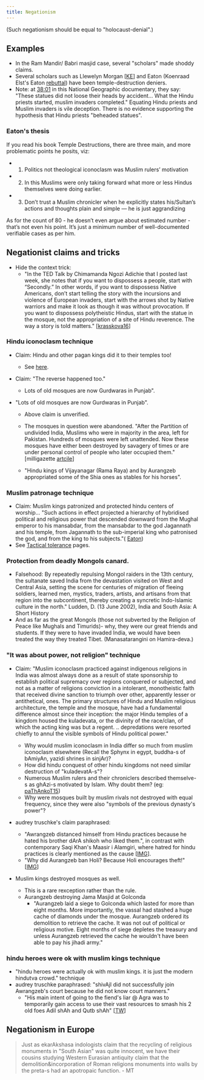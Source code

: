 ```yaml
---
title: Negationism
---
```


(Such negationism should be equal to "holocaust-denial".)  

## Examples
- In the Ram Mandir/ Babri masjid case, several "scholars" made shoddy claims.
- Several scholars such as Llewelyn Morgan \[[KE](http://koenraadelst.blogspot.com/2012/07/a-denier-on-temple-destruction.html)\] and Eaton (Koenraad Elst's Eaton [rebuttal](http://koenraadelst.bharatvani.org/articles/ayodhya/eaton.html)) have been temple-destruction deniers. 
- Note: at [38:01](http://www.youtube.com/watch?feature=player_detailpage&v=Zfxn9lNfiL8#t=38m01s) in this National Geographic documentary, they say: "These statues did not loose their heads by accident... What the Hindu priests started, muslim invaders completed." Equating Hindu priests and Muslim invaders is vile deception. There is no evidence supporting the hypothesis that Hindu priests "beheaded statues".


### Eaton's thesis
If you read his book Temple Destructions, there are three main, and more problematic points he posits, viz:

- 1. Politics not theological iconoclasm was Muslim rulers’ motivation
- 2. In this Muslims were only taking forward what more or less Hindus themselves were doing earlier.
- 3. Don’t trust a Muslim chronicler when he explicitly states his/Sultan’s actions and thoughts plain and simple — he is just aggrandizing

As for the count of 80 - he doesn’t even argue about estimated number - that’s not even his point. It’s just a minimum number of well-documented verifiable cases as per him.

## Negationist claims and tricks

- Hide the context trick:
    - "In the TED Talk by Chimamanda Ngozi Adichie that I posted last week, she notes that if you want to dispossess a people, start with “Secondly.” In other words, if you want to dispossess Native Americans, don’t start telling the story with the incursions and violence of European invaders, start with the arrows shot by Native warriors and make it look as though it was without provocation. If you want to dispossess polytheistic Hindus, start with the statue in the mosque, not the appropriation of a site of Hindu reverence. The way a story is told matters." \[[krasskova16](https://krasskova.wordpress.com/2016/03/13/the-battle-for-polytheisms-soul/)\]

### Hindu iconoclasm technique
- Claim: Hindu and other pagan kings did it to their temples too! 
    - See [here](../../../polity/external-affairs/tolerance/).
- Claim: "The reverse happened too."
    - Lots of old mosques are now Gurdwaras in Punjab".
- "Lots of old mosques are now Gurdwaras in Punjab".
    
    - Above claim is unverified.
    - The mosques in question were abandoned. "After the Partition of undivided India, Muslims who were in majority in the area, left for Pakistan. Hundreds of mosques were left unattended. Now these mosques have either been destroyed by savagery of times or are under personal control of people who later occupied them." \[milligazette [artcile](http://www.milligazette.com/Archives/15042002/1504200294.htm)\]
    
    - "Hindu kings of Vijayanagar (Rama Raya) and by Aurangzeb appropriated some of the Shia ones as stables for his horses".

### Muslim patronage technique
- Claim: Muslim kings patronized and protected hindu centers of worship... "Such actions in effect projected a hierarchy of hybridised political and religious power that descended downward from the Mughal emperor to his mansabdar, from the mansabdar to the god Jagannath and his temple, from Jagannath to the sub-imperial king who patronised the god, and from the king to his subjects."( [Eaton](http://www.frontline.in/static/html/fl1725/17250620.htm))
- See [Tactical tolerance](../../abe-disease/islam/tactical-tolerance/) pages.

### Protection from deadly Mongols canard.
- Falsehood: By repeatedly repulsing Mongol raiders in the 13th century, the sultanate saved India from the devastation visited on West and Central Asia, setting the scene for centuries of migration of fleeing soldiers, learned men, mystics, traders, artists, and artisans from that region into the subcontinent, thereby creating a syncretic Indo-Islamic culture in the north." Ludden, D. (13 June 2002), India and South Asia: A Short History
- And as far as the great Mongols (those not subverted by the Religion of Peace like Mughals and Timurids)- why, they were our great friends and students. If they were to have invaded India, we would have been treated the way they treated Tibet. (Manasatarangini on Hamira-deva.)

### "It was about power, not religion" technique
- Claim: "Muslim iconoclasm practiced against indigenous religions in India was almost always done as a result of state sponsorship to establish political supremacy over regions conquered or subjected, and not as a matter of religions conviction in a intolerant, monotheistic faith that received divine sanction to triumph over other, apparently lesser or antithetical, ones. The primary structures of Hindu and Muslim religious architecture, the temple and the mosque, have had a fundamental difference almost since their inception: the major Hindu temples of a kingdom housed the kuladevata, or the divinity of the race/clan, of which the acting king was but a regent. .. depredations were resorted chiefly to annul the visible symbols of Hindu political power."
    - Why would muslim iconoclasm in India differ so much from muslim iconoclasm elsewhere (Recall the Sphynx in egypt, buddha-s of bAmiyAn, yazidi shrines in sinjAr)?
    - How did hindu conquest of other hindu kingdoms not need similar destruction of "kuladevatA-s"?
    - Numerous Muslim rulers and their chroniclers described themselve-s as ghAzi-s motivated by Islam. Why doubt them? (eg: [paThAnkoT15](http://timesofindia.indiatimes.com/india/Your-son-has-killed-two-kafirs-I-slit-their-throats-with-a-dagger/articleshow/50829483.cms?utm_source=facebook.com&utm_medium=referral&utm_campaign=TOI))
    - Why were mosques built by muslim rivals not destroyed with equal frequency, since they were also "symbols of the previous dynasty's power"?
- audrey truschke's claim paraphrased:
    - "Awrangzeb distanced himself from Hindu practices because he hated his brother dArA shikoh who liked them.", in contrast with contemporary Saqi Khan's Maasir i Alamgiri, where hatred for hindu practices is clearly mentioned as the cause \[[IMG](http://i.imgsafe.org/3263e5893d.jpg)\].
    - "Why did Aurangzeb ban Holi? Because Holi encourages theft!" \[[IMG](http://i.imgsafe.org/e0b9fbd12b.jpg)\]  
        
- Muslim kings destroyed mosques as well.
    - This is a rare rexception rather than the rule.
    - Aurangzeb destroying Jama Masjid at Golconda
        - "Aurangzeb laid a siege to Golconda which lasted for more than eight months. More importantly, the vassal had stashed a huge cache of diamonds under the mosque. Aurangzeb ordered its demolition to retrieve the cache. It was not out of political or religious motive. Eight months of siege depletes the treasury and unless Aurangzeb retrieved the cache he wouldn't have been able to pay his jihadi army."

### hindu heroes were ok with muslim kings technique
- "hindu heroes were actually ok with muslim kings. it is just the modern hindutva crowd." technique
- audrey truschke paraphrased: "shivAjI did not successfully join Awrangzeb's court because he did not know court manners."
    - "His main intent of going to the fiend's liar @ Agra was to temporarily gain access to use their vast resources to smash his 2 old foes Adil shAh and Qutb shAh" \[[TW](https://twitter.com/ColonelGerard/status/834458173192802304)\]

## Negationism in Europe
> Just as ekarAkshasa indologists claim that the recycling of religious monuments in "South Asian" was quite innocent, we have their cousins studying Western Eurasian antiquity claim that the demolition&incorporation of Roman religions monuments into walls by the preta-s had an apotropaic function. - MT